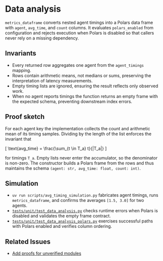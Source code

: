# Data analysis

`metrics_dataframe` converts nested agent timings into a Polars data
frame with `agent`, `avg_time`, and `count` columns. It evaluates
`polars_enabled` from configuration and rejects execution when Polars is
disabled so that callers never rely on a missing dependency.

## Invariants

- Every returned row aggregates one agent from the `agent_timings`
  mapping.
- Rows contain arithmetic means, not medians or sums, preserving the
  interpretation of latency measurements.
- Empty timing lists are ignored, ensuring the result reflects only
  observed work.
- When no agent reports timings the function returns an empty frame with
  the expected schema, preventing downstream index errors.

## Proof sketch

For each agent key the implementation collects the count and arithmetic
mean of its timing samples. Dividing by the length of the list enforces
the invariant that

\[
\text{avg\_time} = \frac{\sum_{t \in T_a} t}{|T_a|}
\]

for timings `T_a`. Empty lists never enter the accumulator, so the
denominator is non-zero. The constructor builds a Polars frame from the
rows and thus maintains the schema `(agent: str, avg_time: float,
count: int)`.

## Simulation

- `uv run scripts/avg_timing_simulation.py` fabricates agent timings,
  runs `metrics_dataframe`, and confirms the averages `[1.5, 3.0]` for
  two agents.
- [`tests/unit/test_data_analysis.py`](../../tests/unit/test_data_analysis.py)
  checks runtime errors when Polars is disabled and validates the empty
  frame contract.
- [`tests/unit/test_data_analysis_polars.py`](../../tests/unit/test_data_analysis_polars.py)
  exercises successful paths with Polars enabled and verifies column
  ordering.

## Related Issues

- [Add proofs for unverified modules](../../issues/archive/add-proofs-for-unverified-modules.md)
